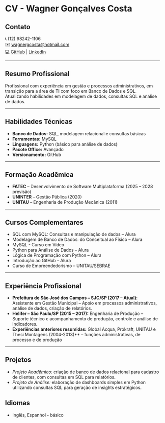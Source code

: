 # CV - Wagner Gonçalves Costa

## Contato

📞 (12) 98242-1106  
✉️ [wagnergcosta@hotmail.com](mailto:wagnergcosta@hotmail.com)  
💻 [GitHub](https://github.com/Costa-Wagner) | [LinkedIn](https://www.linkedin.com/in/wagner-costa-391b0726/)

---

## Resumo Profissional

Profissional com experiência em gestão e processos administrativos, em transição para a área de TI com foco em Banco de Dados e SQL. Atualizando habilidades em modelagem de dados, consultas SQL e análise de dados.

---

## Habilidades Técnicas

- **Banco de Dados:** SQL, modelagem relacional e consultas básicas
- **Ferramentas:** MySQL
- **Linguagens:** Python (básico para análise de dados)
- **Pacote Office:** Avançado
- **Versionamento:** GitHub

---

## Formação Acadêmica

- **FATEC** – Desenvolvimento de Software Multiplataforma (2025 – 2028 previsão)
- **UNINTER** – Gestão Pública (2020)
- **UNITAU** – Engenharia de Produção Mecânica (2011)

---

## Cursos Complementares

- SQL com MySQL: Consultas e manipulação de dados – Alura
- Modelagem de Banco de Dados: do Conceitual ao Físico – Alura
- MySQL - Curso em Vídeo
- Python para Análise de Dados – Alura
- Lógica de Programação com Python – Alura
- Introdução ao GitHub – Alura
- Curso de Empreendedorismo – UNITAU/SEBRAE

---

## Experiência Profissional

- **Prefeitura de São José dos Campos – SJC/SP (2017 – Atual):** Assistente em Gestão Municipal – Apoio em processos administrativos, análise de dados, criação de relatórios.
- **Helifer – São Paulo/SP (2015 – 2017):** Engenharia de Produção – Suporte técnico e acompanhamento de produção, controle e análise de indicadores.
- **Experiências anteriores resumidas:** Global Acqua, Prokraft, UNITAU e Thesi Montagens (2004-2013)** – funções administrativas, de processo e de produção

---

## Projetos

- *Projeto Acadêmico:* criação de banco de dados relacional para cadastro de clientes, com consultas em SQL para relatórios.
- *Projeto de Análise:* elaboração de dashboards simples em Python utilizando consultas SQL para geração de insights estratégicos.

## Idiomas

- Inglês, Espanhol - básico
